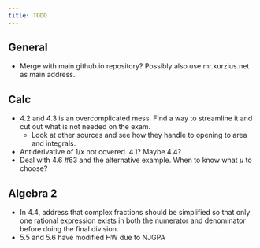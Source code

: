 ```yaml
---
title: TODO
---
```


## General

- Merge with main github.io repository? Possibly also use mr.kurzius.net as main address.

## Calc

- 4.2 and 4.3 is an overcomplicated mess. Find a way to streamline it and cut out what is not needed on the exam.
  - Look at other sources and see how they handle to opening to area and integrals.
- Antiderivative of $1/x$ not covered. 4.1? Maybe 4.4?
- Deal with 4.6 #63 and the alternative example. When to know what $u$ to choose?

## Algebra 2

- In 4.4, address that complex fractions should be simplified so that only one rational expression exists in both the numerator and denominator before doing the final division.
- 5.5 and 5.6 have modified HW due to NJGPA

